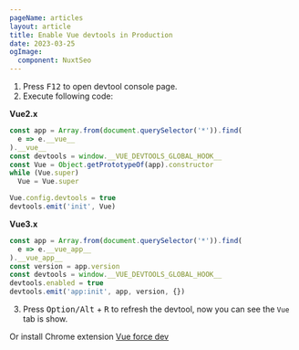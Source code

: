```yaml
---
pageName: articles
layout: article
title: Enable Vue devtools in Production
date: 2023-03-25
ogImage:
  component: NuxtSeo
---
```


1. Press <kbd>F12</kbd> to open devtool console page.
2. Execute following code:

**Vue2.x**

```js
const app = Array.from(document.querySelector('*')).find(
  e => e.__vue__
).__vue__
const devtools = window.__VUE_DEVTOOLS_GLOBAL_HOOK__
const Vue = Object.getPrototypeOf(app).constructor
while (Vue.super)
  Vue = Vue.super

Vue.config.devtools = true
devtools.emit('init', Vue)
```

**Vue3.x**

```js
const app = Array.from(document.querySelector('*')).find(
  e => e.__vue_app__
).__vue_app__
const version = app.version
const devtools = window.__VUE_DEVTOOLS_GLOBAL_HOOK__
devtools.enabled = true
devtools.emit('app:init', app, version, {})
```


3. Press <kbd>Option/Alt</kbd> + <kbd>R</kbd> to refresh the devtool, now you can see the `Vue` tab is show.

Or install Chrome extension [Vue force dev](https://chrome.google.com/webstore/detail/vue-force-dev/oohfffedbkbjnbpbbedapppafmlnccmb)
